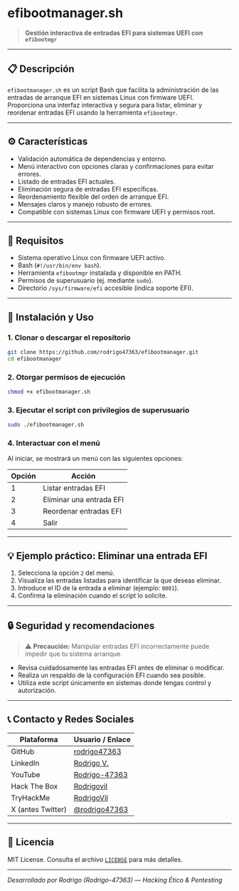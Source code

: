 
# efibootmanager.sh
> **Gestión interactiva de entradas EFI para sistemas UEFI con `efibootmgr`**

---

## 📋 Descripción

`efibootmanager.sh` es un script Bash que facilita la administración de las entradas de arranque EFI en sistemas Linux con firmware UEFI.  
Proporciona una interfaz interactiva y segura para listar, eliminar y reordenar entradas EFI usando la herramienta `efibootmgr`.

---

## ⚙️ Características

- Validación automática de dependencias y entorno.
- Menú interactivo con opciones claras y confirmaciones para evitar errores.
- Listado de entradas EFI actuales.
- Eliminación segura de entradas EFI específicas.
- Reordenamiento flexible del orden de arranque EFI.
- Mensajes claros y manejo robusto de errores.
- Compatible con sistemas Linux con firmware UEFI y permisos root.

---

## 📌 Requisitos

- Sistema operativo Linux con firmware UEFI activo.
- Bash (`#!/usr/bin/env bash`).
- Herramienta `efibootmgr` instalada y disponible en PATH.
- Permisos de superusuario (ej. mediante `sudo`).
- Directorio `/sys/firmware/efi` accesible (indica soporte EFI).

---

## 🚀 Instalación y Uso

### 1. Clonar o descargar el repositorio

```bash
git clone https://github.com/rodrigo47363/efibootmanager.git
cd efibootmanager
````

### 2. Otorgar permisos de ejecución

```bash
chmod +x efibootmanager.sh
```

### 3. Ejecutar el script con privilegios de superusuario

```bash
sudo ./efibootmanager.sh
```

### 4. Interactuar con el menú

Al iniciar, se mostrará un menú con las siguientes opciones:

| Opción | Acción                   |
| ------ | ------------------------ |
| 1      | Listar entradas EFI      |
| 2      | Eliminar una entrada EFI |
| 3      | Reordenar entradas EFI   |
| 4      | Salir                    |

---

## 💡 Ejemplo práctico: Eliminar una entrada EFI

1. Selecciona la opción `2` del menú.
2. Visualiza las entradas listadas para identificar la que deseas eliminar.
3. Introduce el ID de la entrada a eliminar (ejemplo: `0001`).
4. Confirma la eliminación cuando el script lo solicite.

---

## 🔒 Seguridad y recomendaciones

> ⚠️ **Precaución:** Manipular entradas EFI incorrectamente puede impedir que tu sistema arranque.

* Revisa cuidadosamente las entradas EFI antes de eliminar o modificar.
* Realiza un respaldo de la configuración EFI cuando sea posible.
* Utiliza este script únicamente en sistemas donde tengas control y autorización.

---

## 📞 Contacto y Redes Sociales

| Plataforma        | Usuario / Enlace                                          |
| ----------------- | --------------------------------------------------------- |
| GitHub            | [rodrigo47363](https://github.com/rodrigo47363)           |
| LinkedIn          | [Rodrigo V.](https://linkedin.com/in/rodrigo-v-695728215) |
| YouTube           | [Rodrigo-47363](https://youtube.com/@Rodrigo-47363)       |
| Hack The Box      | [Rodrigovil](https://app.hackthebox.com/users/2072477)    |
| TryHackMe         | [RodrigoVil](https://tryhackme.com/p/RodrigoVil)          |
| X (antes Twitter) | [@rodrigo47363](https://twitter.com/rodrigo47363)         |

---

## 📄 Licencia

MIT License. Consulta el archivo [`LICENSE`](LICENSE) para más detalles.

---

*Desarrollado por Rodrigo (Rodrigo-47363) — Hacking Ético & Pentesting*

```

